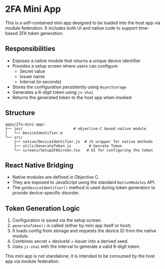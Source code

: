 # 2FA Mini App

This is a self-contained mini app designed to be loaded into the host app via module federation. It includes both UI and native code to support time-based 2FA token generation.

## Responsibilities

- Exposes a native module that returns a unique device identifier
- Provides a setup screen where users can configure:
  - Secret value
  - Issuer name
  - Interval (in seconds)
- Stores the configuration persistently using `AsyncStorage`
- Generates a 6-digit token using `js-sha1`
- Returns the generated token to the host app when invoked

## Structure

```
apps/2fa-mini-app/
├── ios/                       # objective-C based native module
│   └── DeviceIdentifier.m
└── src/
    ├── native/DeviceIdentifier.js  # JS wrapper for native methods
    ├── utils/GenerateToken.js        # Genrate Token 
    └── screens/Setup2FAScreen.tsx   # UI for configuring the token
```

## React Native Bridging

- Native modules are defined in Objective C.
- They are exposed to JavaScript using the standard `NativeModules` API.
- The `getDeviceIdentifier()` method is used during token generation to provide device-specific disorder.

## Token Generation Logic

1. Configuration is saved via the setup screen.
2. `generateToken()` is called (either by mini app itself or host).
3. It loads config from storage and requests the device ID from the native module.
4. Combines secret + deviceId + issuer into a derived seed.
5. Uses `js-sha1` with the interval to generate a valid 6-digit token.

This mini app is not standalone; it is intended to be consumed by the host app via module federation.